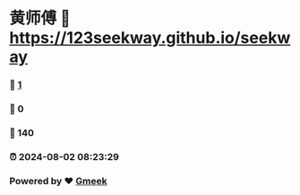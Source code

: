 # 黄师傅 :link: https://123seekway.github.io/seekway 
### :page_facing_up: [1](https://123seekway.github.io/seekway/tag.html) 
### :speech_balloon: 0 
### :hibiscus: 140 
### :alarm_clock: 2024-08-02 08:23:29 
### Powered by :heart: [Gmeek](https://github.com/Meekdai/Gmeek)
